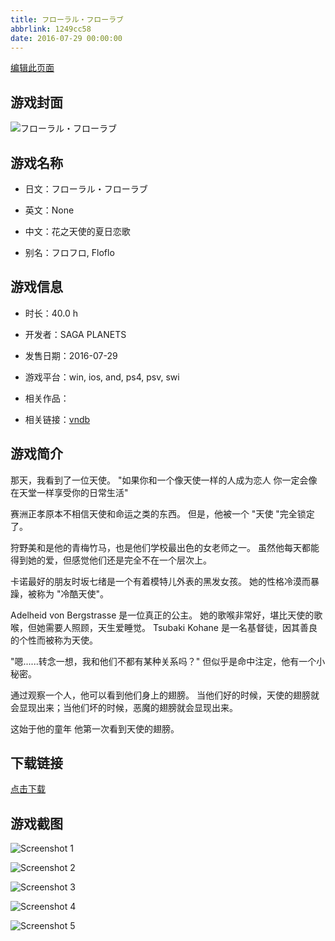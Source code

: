 ```yaml
---
title: フローラル・フローラブ
abbrlink: 1249cc58
date: 2016-07-29 00:00:00
---
```

[编辑此页面](https://github.com/ACG-3/ADV3-source/blob/main/source/_posts/%E3%83%95%E3%83%AD%E3%83%BC%E3%83%A9%E3%83%AB%E3%83%BB%E3%83%95%E3%83%AD%E3%83%BC%E3%83%A9%E3%83%96.md)

## 游戏封面

![フローラル・フローラブ](https://pan.timero.xyz/d/onedrive/img_lib_001/%E3%83%95%E3%83%AD%E3%83%BC%E3%83%A9%E3%83%AB%E3%83%BB%E3%83%95%E3%83%AD%E3%83%BC%E3%83%A9%E3%83%96_cover.avif)


## 游戏名称

- 日文：フローラル・フローラブ
- 英文：None
- 中文：花之天使的夏日恋歌

- 别名：フロフロ, Floflo


## 游戏信息

- 时长：40.0 h
- 开发者：SAGA PLANETS
- 发售日期：2016-07-29
- 游戏平台：win, ios, and, ps4, psv, swi
- 相关作品：

- 相关链接：[vndb](https://vndb.org/v18842)


## 游戏简介

那天，我看到了一位天使。
"如果你和一个像天使一样的人成为恋人 你一定会像在天堂一样享受你的日常生活"

赛洲正孝原本不相信天使和命运之类的东西。
但是，他被一个 "天使 "完全锁定了。

狩野美和是他的青梅竹马，也是他们学校最出色的女老师之一。
虽然他每天都能得到她的爱，但感觉他们还是完全不在一个层次上。

卡诺最好的朋友时坂七绪是一个有着模特儿外表的黑发女孩。
她的性格冷漠而暴躁，被称为 "冷酷天使"。

Adelheid von Bergstrasse 是一位真正的公主。
她的歌喉非常好，堪比天使的歌喉，但她需要人照顾，天生爱睡觉。
Tsubaki Kohane 是一名基督徒，因其善良的个性而被称为天使。

"嗯......转念一想，我和他们不都有某种关系吗？"
但似乎是命中注定，他有一个小秘密。

通过观察一个人，他可以看到他们身上的翅膀。
当他们好的时候，天使的翅膀就会显现出来；当他们坏的时候，恶魔的翅膀就会显现出来。

这始于他的童年
他第一次看到天使的翅膀。




## 下载链接

[点击下载](https://pan.timero.xyz/onedrive/adv_lib_001/%E3%83%95%E3%83%AD%E3%83%BC%E3%83%A9%E3%83%AB%E3%83%BB%E3%83%95%E3%83%AD%E3%83%BC%E3%83%A9%E3%83%96)


## 游戏截图


![Screenshot 1](https://pan.timero.xyz/d/onedrive/img_lib_001/%E3%83%95%E3%83%AD%E3%83%BC%E3%83%A9%E3%83%AB%E3%83%BB%E3%83%95%E3%83%AD%E3%83%BC%E3%83%A9%E3%83%96_Screenshot_1.avif)

![Screenshot 2](https://pan.timero.xyz/d/onedrive/img_lib_001/%E3%83%95%E3%83%AD%E3%83%BC%E3%83%A9%E3%83%AB%E3%83%BB%E3%83%95%E3%83%AD%E3%83%BC%E3%83%A9%E3%83%96_Screenshot_2.avif)

![Screenshot 3](https://pan.timero.xyz/d/onedrive/img_lib_001/%E3%83%95%E3%83%AD%E3%83%BC%E3%83%A9%E3%83%AB%E3%83%BB%E3%83%95%E3%83%AD%E3%83%BC%E3%83%A9%E3%83%96_Screenshot_3.avif)

![Screenshot 4](https://pan.timero.xyz/d/onedrive/img_lib_001/%E3%83%95%E3%83%AD%E3%83%BC%E3%83%A9%E3%83%AB%E3%83%BB%E3%83%95%E3%83%AD%E3%83%BC%E3%83%A9%E3%83%96_Screenshot_4.avif)

![Screenshot 5](https://pan.timero.xyz/d/onedrive/img_lib_001/%E3%83%95%E3%83%AD%E3%83%BC%E3%83%A9%E3%83%AB%E3%83%BB%E3%83%95%E3%83%AD%E3%83%BC%E3%83%A9%E3%83%96_Screenshot_5.avif)

